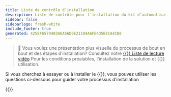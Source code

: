 ```yaml
---
title: Liste de contrôle d’installation
description: Liste de contrôle pour l’installation du kit d’automatisation
sidebar: false
sidebarlogo: fresh-white
include_footer: true
generated: 4258F6579483A6A56D0E21104A6FE435BECA4CB8
---
```


> 🎥 Vous voulez une présentation plus visuelle du processus de bout en bout et des étapes d’installation? Consultez notre <a href='https://www.youtube.com/playlist?list=PLi9EhCY4z99VlRg4j7D1Or6XfXbUcEWZy' target='_blank'>{{<product-name>}} Liste de lecture vidéo</a> Pour les conditions préalables, l’installation de la solution et {{<product-name>}} utilisation.

Si vous cherchez à essayer ou à installer le {{<product-name>}}, vous pouvez utiliser les questions ci-dessous pour guider votre processus d’installation

{{<questions name="/content/fr/get-started/install-checklist.json" completed="Merci d’avoir rempli la liste de contrôle d’installation" shownavigationbuttons="false" locale="fr">}}
